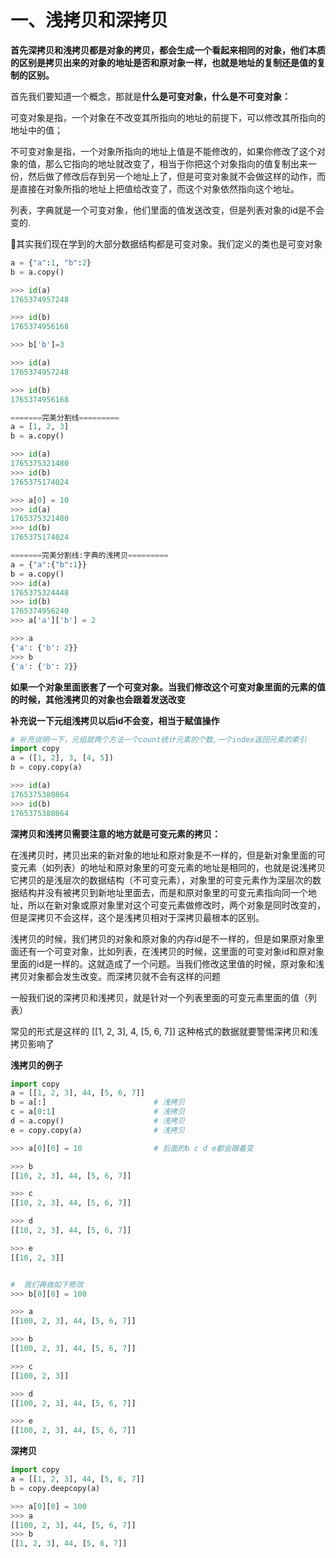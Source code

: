 

# 一、浅拷贝和深拷贝

**首先深拷贝和浅拷贝都是对象的拷贝，都会生成一个看起来相同的对象，他们本质的区别是拷贝出来的对象的地址是否和原对象一样，也就是地址的复制还是值的复制的区别。**

首先我们要知道一个概念，那就是**什么是可变对象，什么是不可变对象：**

可变对象是指，一个对象在不改变其所指向的地址的前提下，可以修改其所指向的地址中的值；

不可变对象是指，一个对象所指向的地址上值是不能修改的，如果你修改了这个对象的值，那么它指向的地址就改变了，相当于你把这个对象指向的值复制出来一份，然后做了修改后存到另一个地址上了，但是可变对象就不会做这样的动作，而是直接在对象所指的地址上把值给改变了，而这个对象依然指向这个地址。



列表，字典就是一个可变对象，他们里面的值发送改变，但是列表对象的id是不会变的.

🔺其实我们现在学到的大部分数据结构都是可变对象。我们定义的类也是可变对象

```python
a = {"a":1, "b":2}
b = a.copy()

>>> id(a)
1765374957248

>>> id(b)
1765374956168

>>> b['b']=3

>>> id(a)
1765374957248

>>> id(b)
1765374956168

=======完美分割线=========
a = [1, 2, 3]
b = a.copy()

>>> id(a)
1765375321480
>>> id(b)
1765375174024

>>> a[0] = 10
>>> id(a)
1765375321480
>>> id(b)
1765375174024

=======完美分割线:字典的浅拷贝=========
a = {"a":{"b":1}}
b = a.copy()
>>> id(a)
1765375324448
>>> id(b)
1765374956240
>>> a['a']['b'] = 2

>>> a
{'a': {'b': 2}}
>>> b
{'a': {'b': 2}}

```

**如果一个对象里面嵌套了一个可变对象。当我们修改这个可变对象里面的元素的值的时候，其他浅拷贝的对象也会跟着发送改变**

**补充说一下元组浅拷贝以后id不会变，相当于赋值操作**

```python
# 补充说明一下，元组就两个方法一个count统计元素的个数,一个index返回元素的索引
import copy
a = ([1, 2], 3, [4, 5])
b = copy.copy(a)

>>> id(a)
1765375380864
>>> id(b)
1765375380864
```





**深拷贝和浅拷贝需要注意的地方就是可变元素的拷贝：**

在浅拷贝时，拷贝出来的新对象的地址和原对象是不一样的，但是新对象里面的可变元素（如列表）的地址和原对象里的可变元素的地址是相同的，也就是说浅拷贝它拷贝的是浅层次的数据结构（不可变元素），对象里的可变元素作为深层次的数据结构并没有被拷贝到新地址里面去，而是和原对象里的可变元素指向同一个地址，所以在新对象或原对象里对这个可变元素做修改时，两个对象是同时改变的，但是深拷贝不会这样，这个是浅拷贝相对于深拷贝最根本的区别。



浅拷贝的时候，我们拷贝的对象和原对象的内存id是不一样的，但是如果原对象里面还有一个可变对象，比如列表，在浅拷贝的时候，这里面的可变对象id和原对象里面的id是一样的。这就造成了一个问题。当我们修改这里值的时候，原对象和浅拷贝对象都会发生改变。而深拷贝就不会有这样的问题



一般我们说的深拷贝和浅拷贝，就是针对一个列表里面的可变元素里面的值（列表）

常见的形式是这样的 [[1, 2, 3], 4, [5, 6, 7]] 这种格式的数据就要警惕深拷贝和浅拷贝影响了



**浅拷贝的例子**

```python
import copy
a = [[1, 2, 3], 44, [5, 6, 7]]
b = a[:]						# 浅拷贝
c = a[0:1]						# 浅拷贝
d = a.copy()					# 浅拷贝
e = copy.copy(a)				# 浅拷贝

>>> a[0][0] = 10				# 后面的b c d e都会跟着变

>>> b
[[10, 2, 3], 44, [5, 6, 7]]

>>> c
[[10, 2, 3], 44, [5, 6, 7]]

>>> d
[[10, 2, 3], 44, [5, 6, 7]]

>>> e
[[10, 2, 3]]


#  我们再做如下修改
>>> b[0][0] = 100

>>> a
[[100, 2, 3], 44, [5, 6, 7]]

>>> b
[[100, 2, 3], 44, [5, 6, 7]]

>>> c
[[100, 2, 3]]

>>> d
[[100, 2, 3], 44, [5, 6, 7]]

>>> e
[[100, 2, 3], 44, [5, 6, 7]]
```



**深拷贝**

```python
import copy
a = [[1, 2, 3], 44, [5, 6, 7]]
b = copy.deepcopy(a)

>>> a[0][0] = 100
>>> a
[[100, 2, 3], 44, [5, 6, 7]]
>>> b
[[1, 2, 3], 44, [5, 6, 7]]
```

